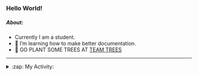 ### Hello World!

##### About:
- Currently I am a student.
- 🌱 I’m learning how to make better documentation.
- 🌱 GO PLANT SOME TREES AT [TEAM TREES](https://teamtrees.org/)

---
<details>
  <summary>:zap: My Activity:</summary>
  
<!--START_SECTION:waka-->
![Code Time](http://img.shields.io/badge/Code%20Time-1%2C129%20hrs%2012%20mins-blue)

**I'm a Night 🦉** 

```text
🌞 Morning                1217 commits        ██░░░░░░░░░░░░░░░░░░░░░░░   08.60 % 
🌆 Daytime                5166 commits        █████████░░░░░░░░░░░░░░░░   36.50 % 
🌃 Evening                4069 commits        ███████░░░░░░░░░░░░░░░░░░   28.75 % 
🌙 Night                  3701 commits        ███████░░░░░░░░░░░░░░░░░░   26.15 % 
```
📅 **I'm Most Productive on Wednesday** 

```text
Monday                   2172 commits        ████░░░░░░░░░░░░░░░░░░░░░   15.35 % 
Tuesday                  1772 commits        ███░░░░░░░░░░░░░░░░░░░░░░   12.52 % 
Wednesday                3316 commits        ██████░░░░░░░░░░░░░░░░░░░   23.43 % 
Thursday                 1684 commits        ███░░░░░░░░░░░░░░░░░░░░░░   11.90 % 
Friday                   1371 commits        ██░░░░░░░░░░░░░░░░░░░░░░░   09.69 % 
Saturday                 1285 commits        ██░░░░░░░░░░░░░░░░░░░░░░░   09.08 % 
Sunday                   2553 commits        █████░░░░░░░░░░░░░░░░░░░░   18.04 % 
```


📊 **This Week I Spent My Time On** 

```text
🔥 Editors: 
VS Code                  5 hrs 56 mins       █████████████████████████   100.00 % 

🐱‍💻 Projects: 
praise                   4 hrs 59 mins       █████████████████████░░░░   84.09 % 
discord-bot              45 mins             ███░░░░░░░░░░░░░░░░░░░░░░   12.72 % 
CSF22                    11 mins             █░░░░░░░░░░░░░░░░░░░░░░░░   03.19 % 
```


 Last Updated on 24/05/2023 23:08:13 UTC
<!--END_SECTION:waka-->
</details>

